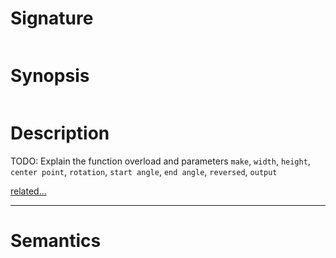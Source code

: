 # Signature
```vikid-signature
```

# Synopsis
```vikid-synopsis
```

# Description
TODO: Explain the function overload and parameters `make`, `width`, `height`, `center point`, `rotation`, `start angle`, `end angle`, `reversed`, `output`

[related...](https://en.wikipedia.org/wiki/Ellipse)

----
# Semantics